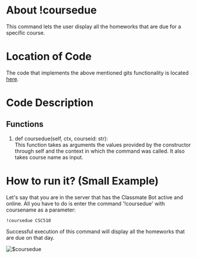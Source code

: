 # About !coursedue
This command lets the user display all the homeworks that are due for a specific course. 

# Location of Code
The code that implements the above mentioned gits functionality is located [here](https://github.com/War-Keeper/TeachersPetBot/blob/main/cogs/notification.py).

# Code Description
## Functions
1. def coursedue(self, ctx, courseid: str): <br>
This function takes as arguments the values provided by the constructor through self and the context in which the command was called. It also takes course name as input.

# How to run it? (Small Example)
Let's say that you are in the server that has the Classmate Bot active and online. All you have to do is 
enter the command '!coursedue' with coursename as a parameter:

```
!coursedue CSC510
```
Successful execution of this command will display all the homeworks that are due on that day.

![$coursedue](https://github.com/War-Keeper/TeachersPetBot/blob/main/images/gifs/notifications/coursedue.gif)
